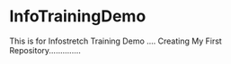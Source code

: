 # InfoTrainingDemo
This is for Infostretch Training Demo ....
Creating My First Repository..............
